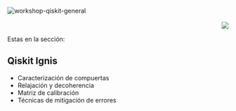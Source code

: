 ![workshop-qiskit-general](https://user-images.githubusercontent.com/1554515/126076311-0afe644a-f2eb-4691-a4f7-5cdfea9d3c72.png)<br/><br/><a href="https://opensource.org/licenses/Apache-2.0"><img align="right" src="https://img.shields.io/github/license/QMexico/qmexico.github.io.svg?style=popout-square"></a><br/>Estas en la sección:## Qiskit Ignis- Caracterización de compuertas- Relajación y decoherencia- Matriz de calibración- Técnicas de mitigación de errores
